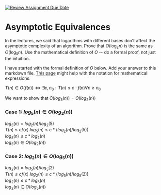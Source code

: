 [![Review Assignment Due Date](https://classroom.github.com/assets/deadline-readme-button-24ddc0f5d75046c5622901739e7c5dd533143b0c8e959d652212380cedb1ea36.svg)](https://classroom.github.com/a/fbkbKZ5N)
# Asymptotic Equivalences

In the lectures, we said that logarithms with different bases don't affect the
asymptotic complexity of an algorithm. Prove that $O(\log_{2} n)$ is the same as
$O(\log_{5} n)$. Use the mathematical definition of $O$ -- do a formal proof,
not just the intuition.

I have started with the formal definition of $O$ below. Add your answer to this
markdown file. [This
page](https://docs.github.com/en/get-started/writing-on-github/working-with-advanced-formatting/writing-mathematical-expressions)
might help with the notation for mathematical expressions.

$T(n) \in O(f(n)) \iff \exists c, n_0: T(n) \leq c \cdot f(n) \forall n \geq n_0$ <br />

We want to show that $O(log_5(n)) = O(log_2(n))$ <br/>
### Case 1: $log_5(n) \in O(log_2(n))$ <br/>
$log_5(n) = log_2(n) / log_2(5)$ <br/>
$T(n) \leq cf(x)$
$log_5(n) \leq c * (log_2(n) / log_2(5))$ <br/>
$log_5(n) \leq c * log_2(n)$ <br/>
$log_5(n) \in O(log_2(n))$ <br/>

### Case 2: $log_2(n) \in O(log_5(n))$ <br/>
$log_2(n) = log_5(n) / log_5(2)$ <br/>
$T(n) \leq cf(x)$
$log_2(n) \leq c * (log_5(n) / log_5(2))$ <br/>
$log_2(n) \leq c * log_5(n)$ <br/>
$log_2(n) \in O(log_5(n))$ <br/>
